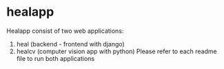 # healapp
Healapp consist of two web applications: 
1. heal (backend - frontend with django)
2. healcv (computer vision app with python)
Please refer to each readme file to run both applications
